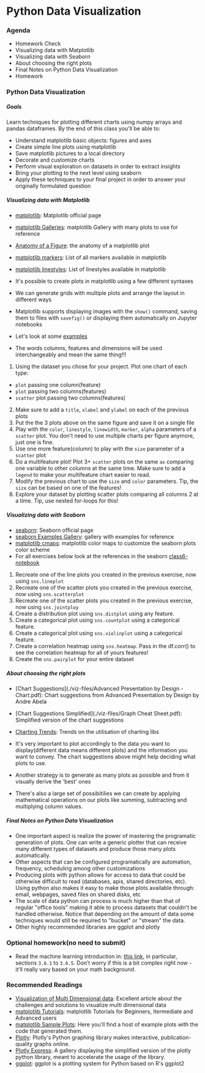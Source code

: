 # Python Data Visualization

### Agenda
* Homework Check
* Visualizing data with Matplotlib
* Visualizing data with Seaborn
* About choosing the right plots
* Final Notes on Python Data Visualization
* Homework

### Python Data Visualization

##### Goals
Learn techniques for plotting different charts using numpy arrays and pandas dataframes. 
By the end of this class you'll be able to:
* Understand matplotlib basic objects: figures and axes
* Create simple line plots using matplotlib
* Save matplotlib pictures to a local directory
* Decorate and customize charts
* Perform visual exploration on datasets in order to extract insights
* Bring your plotting to the next level using seaborn
* Apply these techniques to your final project in order to answer your originally formulated question

##### Visualizing data with Matplotlib
* [matplotlib](https://matplotlib.org/index.html): Matplotlib official page
* [matplotlib Galleries](https://matplotlib.org/gallery/index.html): matplotlib Gallery with many plots to use for reference
* [Anatomy of a Figure](https://matplotlib.org/_images/anatomy.png): the anatomy of a matplotlib plot
* [matplotlib markers](https://matplotlib.org/api/markers_api.html): List of all markers available in matplotlib
* [matplotlib linestyles](https://matplotlib.org/gallery/lines_bars_and_markers/line_styles_reference.html): List of linestyles available in matplotlib

* It's possible to create plots in matplotlib using a few different syntaxes
* We can generate grids with multiple plots and arrange the layout in different ways
* Matplotlib supports displaying images with the `show()` command, saving them to files with `savefig()` or displaying them automatically on Jupyter notebooks
* Let's look at some [examples](https://github.com/cce-bigdataintro-1160/spring2019/tree/master/class6-notebook)
* The words columns, features and dimensions will be used interchangeably and mean the same thing!!!

1. Using the dataset you chose for your project. Plot one chart of each type:
  - `plot` passing one column(feature)
  - `plot` passing two columns(features)
  - `scatter` plot passing two columns(features)
2. Make sure to add a `title`, `xlabel` and `ylabel` on each of the previous plots
3. Put the the 3 plots above on the same figure and save it on a single file
4. Play with the `color`, `linestyle`, `linewidth`, `marker`, `alpha` parameters of a `scatter` plot. You don't need to use multiple charts per figure anymore, just one is fine.
5. Use one more feature(column) to play with the `size` parameter of a `scatter` plot
6. Do a multifeature plot! Plot 3+ `scatter` plots on the same `ax` comparing one variable to other columns at the same time. Make sure to add a `legend` to make your multifeature chart easier to read. 
7. Modify the previous chart to use the `size` and `color` parameters. Tip, the `size` can be based on one of the features!
8. Explore your dataset by plotting scatter plots comparing all columns 2 at a time. Tip, use nested for-loops for this!

##### Visualizing data with Seaborn
* [seaborn](https://seaborn.pydata.org/): Seaborn official page
* [seaborn Examples Gallery](https://seaborn.pydata.org/examples/index.html): gallery with examples for reference
* [matplotlib cmaps](https://matplotlib.org/tutorials/colors/colormaps.html): matplotlib color maps to customize the seaborn plots color scheme
* For all exercises below look at the references in the seaborn [class6-notebook](https://github.com/cce-bigdataintro-1160/spring2019/tree/master/class6-notebook)

1. Recreate one of the line plots you created in the previous exercise, now using `sns.lineplot`
2. Recreate one of the scatter plots you created in the previous exercise, now using `sns.scatterplot`
3. Recreate one of the scatter plots you created in the previous exercise, now using `sns.jointploy`
4. Create a distribution plot using `sns.distplot` using any feature.
5. Create a categorical plot using `sns.countplot` using a categorical feature.
6. Create a categorical plot using `sns.violinplot` using a categorical feature.
7. Create a correlation heatmap using `sns.heatmap`. Pass in the df.corr() to see the correlation heatmap for all of yours features!
8. Create the `sns.pairplot` for your entire dataset

##### About choosing the right plots
* [Chart Suggestions](./viz-files/Advanced Presentation by Design - Chart.pdf): Chart suggestions from Advanced Presentation by Design by Andre Abela
* [Chart Suggestions Simplified](./viz-files/Graph Cheat Sheet.pdf): Simplified version of the chart suggestions
* [Charting Trends](https://trends.google.com/trends/explore?date=2018-03-03%202019-05-18&geo=US&q=matplotlib,seaborn,plotly,ggplot): Trends on the utilisation of charting libs

* It's very important to plot accordingly to the data you want to display(different data means different plots) and the information you want to convey. The chart suggestions above might help deciding what plots to use.
* Another strategy is to generate as many plots as possible and from it visually derive the 'best' ones
* There's also a large set of possibitilies we can create by applying mathematical operations on our plots like summing, subtracting and multiplying column values.

##### Final Notes on Python Data Visualization
* One important aspect is realize the power of mastering the programatic generation of plots. One can write a generic plotter that can receive many different types of datasets and produce those many plots automatically.
* Other aspects that can be configured programatically are automation, frequency, scheduling among other customizations
* Producing plots with python allows for access to data that could be otherwise difficult to read (databases, apis, shared directories, etc). Using python also makes it easy to make those plots available through: email, webpages, saved files on shared disks, etc
* The scale of data python can process is much higher than that of regular "office tools" making it able to process datasets that couldn't be handled otherwise. Notice that depending on the amount of data some techniques would still be required to "bucket" or "stream" the data.
* Other highly recommended libraries are ggplot and plotly

### Optional homework(no need to submit)
* Read the machine learning introduction in: [this link](http://scipy-lectures.org/packages/scikit-learn/index.html#introduction-problem-settings), in particular, sections `3.6.1` to `3.6.5`. Don’t worry if this is a bit complex right now - it’ll really vary based on your math background.

### Recommended Readings
* [Visualization of Multi Dimensional data](https://towardsdatascience.com/the-art-of-effective-visualization-of-multi-dimensional-data-6c7202990c57): Excellent article about the challenges and solutions to visualize multi dimensional data
* [matplotlib Tutorials](https://matplotlib.org/tutorials/index.html): matplotlib Tutorials for Beginners, Itermediate and Advanced users
* [matplotlib Sample Plots](https://matplotlib.org/tutorials/introductory/sample_plots.html#sphx-glr-tutorials-introductory-sample-plots-py): Here you'll find a host of example plots with the code that generated them.
* [Plotly](https://plot.ly/python/): Plotly's Python graphing library makes interactive, publication-quality graphs online. 
* [Plotly Express](https://www.plotly.express/): A gallery displaying the simplified version of the plotly python library, meant to accelerate the usage of the library. 
* [ggplot](http://ggplot.yhathq.com/): ggplot is a plotting system for Python based on R's ggplot2
